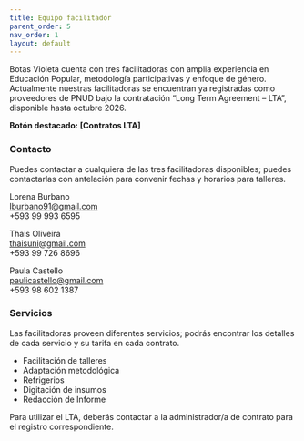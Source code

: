 ```yaml
---
title: Equipo facilitador
parent_order: 5
nav_order: 1
layout: default
---
```


Botas Violeta cuenta con tres facilitadoras con amplia experiencia en Educación Popular, metodología participativas y enfoque de género. Actualmente nuestras facilitadoras se encuentran ya registradas como proveedores de PNUD bajo la contratación “Long Term Agreement – LTA”, disponible hasta octubre 2026.

**Botón destacado: \[Contratos LTA\]**

### Contacto

Puedes contactar a cualquiera de las tres facilitadoras disponibles; puedes contactarlas con antelación para convenir fechas y horarios para talleres.

Lorena Burbano  
[lburbano91@gmail.com](mailto:lburbano91@gmail.com)  
+593 99 993 6595

Thais Oliveira  
[thaisuni@gmail.com](mailto:thaisuni@gmail.com)  
+593 99 726 8696

Paula Castello  
[paulicastello@gmail.com](mailto:paulicastello@gmail.com)  
+593 98 602 1387

### Servicios

Las facilitadoras proveen diferentes servicios; podrás encontrar los detalles de cada servicio y su tarifa en cada contrato.

- Facilitación de talleres
- Adaptación metodológica
- Refrigerios
- Digitación de insumos
- Redacción de Informe

Para utilizar el LTA, deberás contactar a la administrador/a de contrato para el registro correspondiente.
